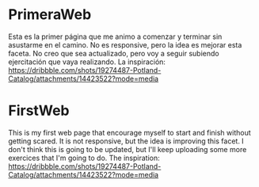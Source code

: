 # PrimeraWeb
Esta es la primer página que me animo a comenzar y terminar sin asustarme en el camino. No es responsive, pero la idea es mejorar esta faceta.
No creo que sea actualizado, pero voy a seguir subiendo ejercitación que vaya realizando.
La inspiración: https://dribbble.com/shots/19274487-Potland-Catalog/attachments/14423522?mode=media

# FirstWeb
This is my first web page that encourage myself to start and finish without getting scared. It is not responsive, but the idea is improving this facet.
I don't think this is going to be updated, but I'll keep uploading some more exercices that I'm going to do.
The inspiration: https://dribbble.com/shots/19274487-Potland-Catalog/attachments/14423522?mode=media
